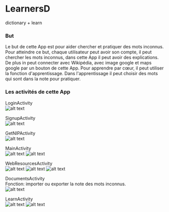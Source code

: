 # LearnersD
dictionary + learn

### But  
Le but de cette App est pour aider chercher et pratiquer des mots inconnus. Pour atteindre ce but, chaque utilisateur peut avoir son compte, il peut chercher les mots inconnus, dans cette App il peut avoir des explications. De plus in peut connecter avec Wikipédia, avec image google et maps google par un bouton de cette App. Pour apprendre par cœur, il peut utiliser la fonction d'apprentissage. Dans l'apprentissage il peut choisir des mots qui sont dans la note pour pratiquer.

### Les activités de cette App  
LoginActivity  
![alt text](https://github.com/mmc509/LearnersD/blob/master/readme_img/Picture1.png?raw=true "Logo Title Text 1")

SignupActivity  
![alt text](https://github.com/mmc509/LearnersD/blob/master/readme_img/Picture2.png?raw=true "Logo Title Text 1")

GetNIPActivity    
![alt text](https://github.com/mmc509/LearnersD/blob/master/readme_img/Picture3.png?raw=true "Logo Title Text 1")

MainActivity    
![alt text](https://github.com/mmc509/LearnersD/blob/master/readme_img/Picture4.png?raw=true "Logo Title Text 1")
![alt text](https://github.com/mmc509/LearnersD/blob/master/readme_img/Picture5.png?raw=true "Logo Title Text 1")

WebResourcesActivity  
![alt text](https://github.com/mmc509/LearnersD/blob/master/readme_img/Picture6.png?raw=true "Logo Title Text 1")
![alt text](https://github.com/mmc509/LearnersD/blob/master/readme_img/Picture7.png?raw=true "Logo Title Text 1")
![alt text](https://github.com/mmc509/LearnersD/blob/master/readme_img/Picture8.png?raw=true "Logo Title Text 1")

DocumentsActivity  
Fonction: importer ou exporter la note des mots inconnus.  
![alt text](https://github.com/mmc509/LearnersD/blob/master/readme_img/Picture9.png?raw=true "Logo Title Text 1")

LearnActivity  
![alt text](https://github.com/mmc509/LearnersD/blob/master/readme_img/Picture10.png?raw=true "Logo Title Text 1")
![alt text](https://github.com/mmc509/LearnersD/blob/master/readme_img/Picture11.png?raw=true "Logo Title Text 1")
